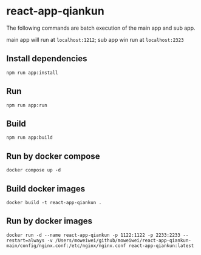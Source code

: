 # react-app-qiankun

The following commands are batch execution of the main app and sub app.

main app will run at `localhost:1212`; sub app win run at `localhost:2323`

## Install dependencies

`npm run app:install`

## Run

`npm run app:run`

## Build

`npm run app:build`

## Run by docker compose

`docker compose up -d`

## Build docker images

`docker build -t react-app-qiankun .`

## Run by docker images

`docker run -d --name react-app-qiankun -p 1122:1122 -p 2233:2233 --restart=always -v /Users/moweiwei/github/moweiwei/react-app-qiankun-main/config/nginx.conf:/etc/nginx/nginx.conf react-app-qiankun:latest`
